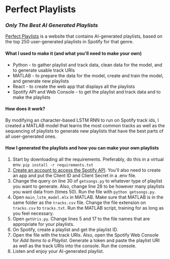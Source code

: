 # Perfect Playlists
### _Only The Best AI Generated Playlists_

[Perfect Playlists](https://perfectplaylists.glitch.me/) is a website that contains AI-generated playlists, based on the top 250 user-generated playlists in Spotify for that genre. 

#### What I used to make it (and what you'll need to make your own)
- Python - to gather playlist and track data, clean data for the model, and to generate usable track URIs
- MATLAB - to prepare the data for the model, create and train the model, and generate new playlists
- React - to create the web app that displays all the playlists
- Spotify API and Web Console - to get the playlist and track data and to make the playlists

#### How does it work?
By modifying an character-based LSTM RNN to run on Spotify track ids, I created a MATLAB model that learns the most common tracks as well as the sequencing of playlists to generate new playlists that have the best parts of all user-generated ones.

#### How I generated the playlists and how you can make your own playlists
1. Start by downloading all the requirements. Preferably, do this in a virtual env.
`pip install -r requirements.txt`
2. [Create an account to access the Spotify API](https://developer.spotify.com). You'll also need to create an app and put the Client ID and Client Secret in a .env file.
3. Change the query on line 30 of `getsongs.py` to whatever type of playlist you want to generate. Also, change line 28 to be however many playlists you want data from (times 50). Run the file with `python getsongs.py`.
4. Open `main_lstm_model.mlx` in MATLAB. Make sure that MATLAB is in the same folder as the `tracks.csv` file. Change the file extension on `tracks.csv` to `tracks.txt`. Run the MATLAB script, training for as long as you feel necessary.
5. Open `getUris.py`. Change lines 5 and 17 to the file names that are appropriate for your playlists.
6. On Spotify, create a playlist and get the playlist ID.
7. Open the file with the track URIs. Also, open the Spotify Web Console for _Add Items to a Playlist_. Generate a token and paste the playlist URI as well as the track URIs into the console. Run the console.
8. Listen and enjoy your AI-generated playlist.
